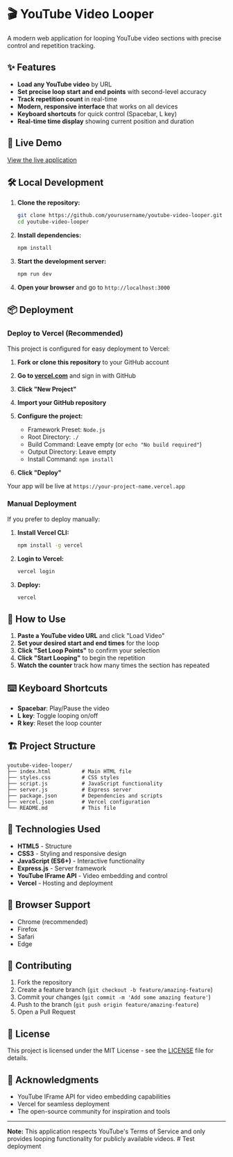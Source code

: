 # 🎬 YouTube Video Looper

A modern web application for looping YouTube video sections with precise control and repetition tracking.

## ✨ Features

- **Load any YouTube video** by URL
- **Set precise loop start and end points** with second-level accuracy
- **Track repetition count** in real-time
- **Modern, responsive interface** that works on all devices
- **Keyboard shortcuts** for quick control (Spacebar, L key)
- **Real-time time display** showing current position and duration

## 🚀 Live Demo

[View the live application](https://youtube-video-looper.vercel.app)

## 🛠️ Local Development

1. **Clone the repository:**
   ```bash
   git clone https://github.com/yourusername/youtube-video-looper.git
   cd youtube-video-looper
   ```

2. **Install dependencies:**
   ```bash
   npm install
   ```

3. **Start the development server:**
   ```bash
   npm run dev
   ```

4. **Open your browser** and go to `http://localhost:3000`

## 📦 Deployment

### Deploy to Vercel (Recommended)

This project is configured for easy deployment to Vercel:

1. **Fork or clone this repository** to your GitHub account

2. **Go to [vercel.com](https://vercel.com)** and sign in with GitHub

3. **Click "New Project"**

4. **Import your GitHub repository**

5. **Configure the project:**
   - Framework Preset: `Node.js`
   - Root Directory: `./`
   - Build Command: Leave empty (or `echo "No build required"`)
   - Output Directory: Leave empty
   - Install Command: `npm install`

6. **Click "Deploy"**

Your app will be live at `https://your-project-name.vercel.app`

### Manual Deployment

If you prefer to deploy manually:

1. **Install Vercel CLI:**
   ```bash
   npm install -g vercel
   ```

2. **Login to Vercel:**
   ```bash
   vercel login
   ```

3. **Deploy:**
   ```bash
   vercel
   ```

## 🎯 How to Use

1. **Paste a YouTube video URL** and click "Load Video"
2. **Set your desired start and end times** for the loop
3. **Click "Set Loop Points"** to confirm your selection
4. **Click "Start Looping"** to begin the repetition
5. **Watch the counter** track how many times the section has repeated

## ⌨️ Keyboard Shortcuts

- **Spacebar**: Play/Pause the video
- **L key**: Toggle looping on/off
- **R key**: Reset the loop counter

## 🏗️ Project Structure

```
youtube-video-looper/
├── index.html          # Main HTML file
├── styles.css          # CSS styles
├── script.js           # JavaScript functionality
├── server.js           # Express server
├── package.json        # Dependencies and scripts
├── vercel.json         # Vercel configuration
└── README.md           # This file
```

## 🔧 Technologies Used

- **HTML5** - Structure
- **CSS3** - Styling and responsive design
- **JavaScript (ES6+)** - Interactive functionality
- **Express.js** - Server framework
- **YouTube IFrame API** - Video embedding and control
- **Vercel** - Hosting and deployment

## 📱 Browser Support

- Chrome (recommended)
- Firefox
- Safari
- Edge

## 🤝 Contributing

1. Fork the repository
2. Create a feature branch (`git checkout -b feature/amazing-feature`)
3. Commit your changes (`git commit -m 'Add some amazing feature'`)
4. Push to the branch (`git push origin feature/amazing-feature`)
5. Open a Pull Request

## 📄 License

This project is licensed under the MIT License - see the [LICENSE](LICENSE) file for details.

## 🙏 Acknowledgments

- YouTube IFrame API for video embedding capabilities
- Vercel for seamless deployment
- The open-source community for inspiration and tools

---

**Note:** This application respects YouTube's Terms of Service and only provides looping functionality for publicly available videos. #   T e s t   d e p l o y m e n t  
 